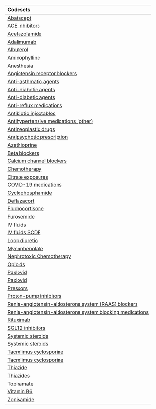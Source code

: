 |Codesets                                                  |
|:---------------------------------------------------------|
|[Abatacept](https://pedsnet.github.io/Variable-Dictionary/pages/medications/abatacept_md_page.html)|
|[ACE Inhibitors](https://pedsnet.github.io/Variable-Dictionary/pages/medications/rx_ace_inhibitor_md_page.html)|
|[Acetazolamide](https://pedsnet.github.io/Variable-Dictionary/pages/medications/rx_acetazolamide_md_page.html)|
|[Adalimumab](https://pedsnet.github.io/Variable-Dictionary/pages/medications/adalimumab_md_page.html)|
|[Albuterol](https://pedsnet.github.io/Variable-Dictionary/pages/medications/rx_albuterol_md_page.html)|
|[Aminophylline](https://pedsnet.github.io/Variable-Dictionary/pages/medications/rx_aminophylline_md_page.html)|
|[Anesthesia](https://pedsnet.github.io/Variable-Dictionary/pages/medications/rx_anesthesia_md_page.html)|
|[Angiotensin receptor blockers](https://pedsnet.github.io/Variable-Dictionary/pages/medications/rx_arb_md_page.html)|
|[Anti-asthmatic agents](https://pedsnet.github.io/Variable-Dictionary/pages/medications/pedsnet_asthma_meds_md_page.html)|
|[Anti-diabetic agents](https://pedsnet.github.io/Variable-Dictionary/pages/medications/rx_diabetes_iv_meds_md_page.html)|
|[Anti-diabetic agents](https://pedsnet.github.io/Variable-Dictionary/pages/medications/rx_diabetes_oral_meds_md_page.html)|
|[Anti-reflux medications](https://pedsnet.github.io/Variable-Dictionary/pages/medications/rx_reflux_meds_md_page.html)|
|[Antibiotic injectables](https://pedsnet.github.io/Variable-Dictionary/pages/medications/rx_antibiotic_injectables_md_page.html)|
|[Antihypertensive medications (other)](https://pedsnet.github.io/Variable-Dictionary/pages/medications/rx_other_antihtn_md_page.html)|
|[Antineoplastic drugs](https://pedsnet.github.io/Variable-Dictionary/pages/medications/NA_md_page.html)|
|[Antipsychotic prescription](https://pedsnet.github.io/Variable-Dictionary/pages/medications/antipsychotic_drugs_md_page.html)|
|[Azathioprine](https://pedsnet.github.io/Variable-Dictionary/pages/medications/rx_azathioprine_md_page.html)|
|[Beta blockers](https://pedsnet.github.io/Variable-Dictionary/pages/medications/rx_bb_md_page.html)|
|[Calcium channel blockers](https://pedsnet.github.io/Variable-Dictionary/pages/medications/rx_ccb_md_page.html)|
|[Chemotherapy](https://pedsnet.github.io/Variable-Dictionary/pages/medications/NA_md_page.html)|
|[Citrate exposures](https://pedsnet.github.io/Variable-Dictionary/pages/medications/rx_citrate_md_page.html)|
|[COVID-19 medications](https://pedsnet.github.io/Variable-Dictionary/pages/medications/rx_meds_c19_md_page.html)|
|[Cyclophosphamide](https://pedsnet.github.io/Variable-Dictionary/pages/medications/rx_cyclophosphamide_md_page.html)|
|[Deflazacort](https://pedsnet.github.io/Variable-Dictionary/pages/medications/rx_deflazacort_md_page.html)|
|[Fludrocortisone](https://pedsnet.github.io/Variable-Dictionary/pages/medications/rx_fludrocortisone_md_page.html)|
|[Furosemide](https://pedsnet.github.io/Variable-Dictionary/pages/medications/rx_furosemide_md_page.html)|
|[IV fluids](https://pedsnet.github.io/Variable-Dictionary/pages/medications/rx_iv_fluids_md_page.html)|
|[IV fluids SCDF](https://pedsnet.github.io/Variable-Dictionary/pages/medications/rx_iv_fluids_scdf_md_page.html)|
|[Loop diuretic](https://pedsnet.github.io/Variable-Dictionary/pages/medications/rx_loop_diuretic_md_page.html)|
|[Mycophenolate](https://pedsnet.github.io/Variable-Dictionary/pages/medications/rx_mycophenolate_md_page.html)|
|[Nephrotoxic Chemotherapy](https://pedsnet.github.io/Variable-Dictionary/pages/medications/NA_md_page.html)|
|[Opioids](https://pedsnet.github.io/Variable-Dictionary/pages/medications/rx_opioids_md_page.html)|
|[Paxlovid](https://pedsnet.github.io/Variable-Dictionary/pages/medications/rx_paxlovid_md_page.html)|
|[Paxlovid](https://pedsnet.github.io/Variable-Dictionary/pages/medications/rx_paxlovid_md_page.html)|
|[Pressors](https://pedsnet.github.io/Variable-Dictionary/pages/medications/rx_pressors_md_page.html)|
|[Proton-pump inhibitors](https://pedsnet.github.io/Variable-Dictionary/pages/medications/rx_ppi_md_page.html)|
|[Renin-angiotensin-aldosterone system (RAAS) blockers](https://pedsnet.github.io/Variable-Dictionary/pages/medications/rx_ras_md_page.html)|
|[Renin-angiotensin-aldosterone system blocking medications](https://pedsnet.github.io/Variable-Dictionary/pages/medications/rx_ras_md_page.html)|
|[Rituximab](https://pedsnet.github.io/Variable-Dictionary/pages/medications/rx_rituximab_md_page.html)|
|[SGLT2 inhibitors](https://pedsnet.github.io/Variable-Dictionary/pages/medications/rx_sglt2_medications_md_page.html)|
|[Systemic steroids](https://pedsnet.github.io/Variable-Dictionary/pages/medications/rx_steroids_md_page.html)|
|[Systemic steroids](https://pedsnet.github.io/Variable-Dictionary/pages/medications/rx_steroids_md_page.html)|
|[Tacrolimus cyclosporine](https://pedsnet.github.io/Variable-Dictionary/pages/medications/rx_tacrolimus_cyclosporine_md_page.html)|
|[Tacrolimus cyclosporine](https://pedsnet.github.io/Variable-Dictionary/pages/medications/rx_tacrolimus_cyclosporine_md_page.html)|
|[Thiazide](https://pedsnet.github.io/Variable-Dictionary/pages/medications/rx_thiazide_md_page.html)|
|[Thiazides](https://pedsnet.github.io/Variable-Dictionary/pages/medications/rx_diuretics_thiazides_md_page.html)|
|[Topiramate](https://pedsnet.github.io/Variable-Dictionary/pages/medications/rx_topiramate_md_page.html)|
|[Vitamin B6](https://pedsnet.github.io/Variable-Dictionary/pages/medications/rx_b6_md_page.html)|
|[Zonisamide](https://pedsnet.github.io/Variable-Dictionary/pages/medications/rx_zonisamide_md_page.html)|
